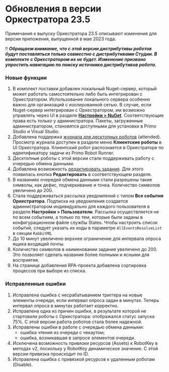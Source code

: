 # Обновления в версии Оркестратора 23.5

Примечания к выпуску Оркестратора 23.5 описывают изменения для версии приложения, выпущенной в мае 2023 года.

:bangbang: ***Обращаем внимание, что с этой версии дистрибутивы роботов будут поставляться только совместно с дистрибутивами Студии. В комплекте с Оркестратором их не будет. Изменение призвано упростить навигацию по поиску источника дистрибутивов робота.***

### Новые функции
1. В комплект поставки добавлен локальный Nuget-сервер, который может работать самостоятельно либо быть интегрирован с Оркестратором. Использование локального сервера особенно важно для организаций с изолированной сетью. В случае, если Nuget-сервер интегрирован с Оркестратором, им возможно управлять через UI в разделе **[Настройки > NuGet](https://docs.primo-rpa.ru/primo-rpa/orchestrator/settings/nuget)**. Соответствующие права есть только у администратора. Пакеты, загруженные администратором, становятся доступными для установки в Primo Studio и Visual Studio. 
1. Добавлена поддержка [журнала для десктопных роботов](https://docs.primo-rpa.ru/primo-rpa/orchestrator/settings/desktop-robot-journal) (attended). Просмотр журнала доступен в разделе меню **Клиентские роботы** в UI Оркестратора. Клиентский робот распознается в Оркестраторе по идентификатору задачи из Primo Robot Runner.
1. Десктопные роботы с этой версии стали поддерживать работу с очередью обмена данными.
1. Добавлена возможность [редактировать задания](https://docs.primo-rpa.ru/primo-rpa/orchestrator/basics/tasks#upravlenie-zadaniyami). Для этого появилась кнопка **Редактировать** в соответствующем разделе.
1. В названиях очередей обмена данными стали разрешены такие символы, как дефис, подчеркивание и точка. Количество символов увеличено до 200.
1. Стала поддерживаться рассылка уведомлений с типом **Все события Оркестратора**. Подписка на уведомления создается администратором индивидуально для каждого пользователя в разделе **Настройки > Пользователи**. Рассылка осуществляется не по всем событиям, а только по тем, которые были заданы в конфигурационном файле службы States. Чтобы настроить список событий, следует указать их коды в параметре `AllEventsResolveList` в секции `RabbitMQ`.
1. До 10 минут увеличено верхнее ограничение для интервала опроса ящика входящей почты.
1. Количество символов в наименовании задания увеличено до 200. Это позволяет сделать названия более полными и ясными для восприятия. 
1. На странице добавления RPA-проекта добавлена сортировка процессов при выборе из списка.

### Исправленные ошибки

1. Исправлена ошибка с несрабатыванием триггера на новые элементы очереди, если интервал опроса задан в минутах. Теперь интервал опроса в минутах работает корректно.
1. Исправлена одна из причин ошибки, в результате которой не стартовали роботы с Оркестратора: отображался статус запуска 75%. С этой версии работа роботов стала более надежной.
1. Исправлены ошибки в работе с очередью обмена данными:
   * ошибка чтения из очереди с чекаутом;
   * ошибка, возникавшая в запросе элементов очереди.
4. Исключена возможность привязки ресурсов (Assets) к RobotKey в методах v2, поскольку у RobotKey динамическое значение. С этой версии привязка происходит по ID. 
5. Исправлена ошибка с привязкой ресурсов к удаленным роботам (Disable).


